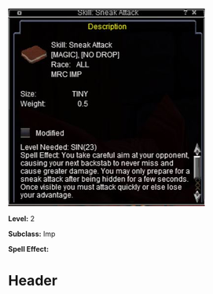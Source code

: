 <!-- TITLE: Sneak Attack -->
<!-- SUBTITLE: A skilled attack for empowering backstabs. -->

![Sneak Attack](/uploads/imp/sneak-attack.jpg "Sneak Attack")
<!-- TITLE: Skill:  -->
<!-- SUBTITLE:  -->

**Level:** 2

**Subclass:** Imp

**Spell Effect:**

# Header